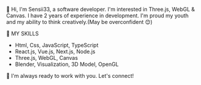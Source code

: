 👋 Hi, I'm Sensii33, a software developer.
I'm interested in Three.js, WebGL & Canvas.
I have 2 years of experience in development.
I'm proud my youth and my ability to think creatively.(May be overconfident 😊)

🚀 MY SKILLS
- Html, Css, JavaScript, TypeScript
- React.js, Vue.js, Next.js, Node.js
- Three.js, WebGL, Canvas
- Blender, Visualization, 3D Model, OpenGL

🤝 I'm always ready to work with you. Let's connect!
